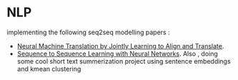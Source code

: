 # NLP
implementing the following seq2seq modelling papers :
- [Neural Machine Translation by Jointly Learning to Align and Translate](https://arxiv.org/abs/1409.0473).
- [Sequence to Sequence Learning with Neural Networks](https://arxiv.org/abs/1409.3215). 
Also , doing some cool short text summerization project using sentence embeddings and kmean clustering 

